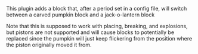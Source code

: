 This plugin adds a block that, after a period set in a config file, will switch between a carved pumpkin block and a jack-o-lantern block

Note that this is supposed to work with placing, breaking, and explosions, but pistons are not supported and will cause blocks to potentially be replaced since the pumpkin will just keep flickering from the position where the piston originally moved it from. 
